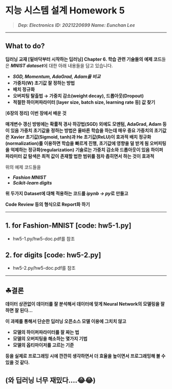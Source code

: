 # 지능 시스템 설계 Homework 5



> ***Dep: Electronics***
***ID: 2021220699
Name: Eunchan Lee***


---

## **What to do?**


**딥러닝 교재 [밑바닥부터 시작하는 딥러닝] Chapter 6. 학습 관련 기술들의 예제 코드**들은  ***MNIST dataset***에 대한 아래 내용들을 담고 있습니다.

- ***SGD, Momentum, AdaGrad, Adam을 비교***
- **가중치(W) 초기값 잘 정하는 방법**
- **배치 정규화**
- **오버피팅 탈출법 → 가중치 감소(weight decay), 드롭아웃(Dropout)**
- **적절한 하이퍼파라미터 [layer size, batch size, learning rate 등] 값 찾기**



[**6장의 정리]
이번 장에서 배운 것**


**매개변수 갱신 방벙에는 확률적 경사 하강법(SGD) 외에도 모멘텀, AdaGrad, Adam 등이 있음
가중치 초기값을 정하는 방법은 올바른 학습을 하는데 매우 중요
가중치의 초기값은 Xavier 초기값(Sigmoid, tanh)과 He 초기값(ReLU)이 효과적
배치 정규화(normalization)를 이용하면 학습을 빠르게 진행, 초기값에 영향을 덜 받게 됨
오버피팅을 억제하는 정규화(regularization) 기술로는 가중치 감소와 드롭아웃이 있음
하이퍼파라미터 값 탐색은 최적 값이 존재할 법한 범위를 점차 좁히면서 하는 것이 효과적**


위의 예제 코드들을 


- ***Fashion MNIST***
- ***Scikit-learn digits***


**위 두가지** **Dataset에 대해 적용하는 코드를 *ipynb → py*로 만들고** 


 **Code Review 등의 형식으로 Report화 하기**
 
 
 
 ---
 
 
 
## 1. for Fashion-MNIST              [code: hw5-1.py]                 
- hw5-1.py/hw5-doc.pdf를 참조



## 2. for digits              [code: hw5-2.py]                 
- hw5-2.py/hw5-doc.pdf를 참조
 
 
 
 ---

## ☘결론

**데이터 상관없이 데이터를 잘 분석해서 데이터에 맞게 Neural Network의 모델링을 잘하면 잘 된다...** 


**이 과제를 통해서 단순한 딥러닝 오픈소스 모델 이용에 그치치 않고** 

- **모델의 하이퍼파라미터를 잘 짜는 법**
- **모델의 오버피팅을 해소하는 몇가지 기법**
- **모델의 옵티마이저를 고르는 기준**

**등을 실제로 프로그래밍 시에 깐깐히 생각하면서 더 효율을 높이면서 프로그래밍해 볼 수 있을 것 같다.**

## (와 딥러닝 너무 재밌다....😂😂)

